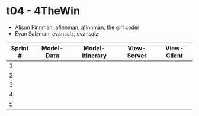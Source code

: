 # t04 - 4TheWin
* Alison Finnman, afinnman, afinnman, the girl coder
* Evan Salzman, evansalz, evansalz


Sprint # | Model-Data | Model-Itinerary | View-Server | View-Client
-------- | ---------- | --------------- | ----------- | -----------
1 |
2 |
3 |
4 |
5 |
